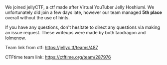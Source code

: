 We joined jellyCTF, a ctf made after Virtual YouTuber Jelly Hoshiumi. We unfortunately did join a few days late, however our team managed **5th place** overall without the use of hints.

If you have any questions, don't hesitate to direct any questions via making an issue request. These writeups were made by both taodragon and lolmenow.

Team link from ctf: https://jellyc.tf/teams/487

CTFtime team link: https://ctftime.org/team/287976
